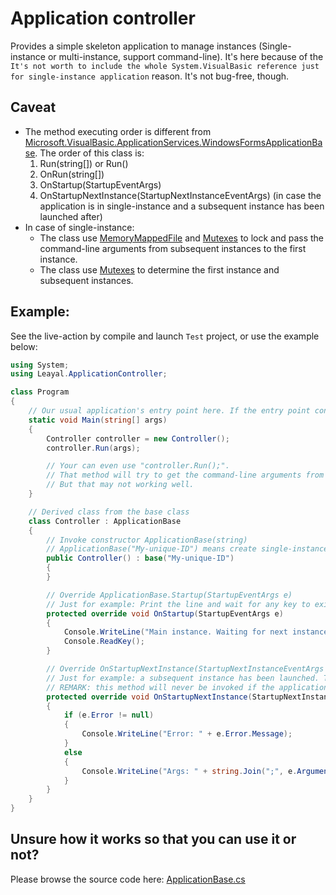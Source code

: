 # Application controller
Provides a simple skeleton application to manage instances (Single-instance or multi-instance, support command-line).
It's here because of the `It's not worth to include the whole System.VisualBasic reference just for single-instance application` reason.
It's not bug-free, though.

## Caveat
* The method executing order is different from [Microsoft.VisualBasic.ApplicationServices.WindowsFormsApplicationBase](https://docs.microsoft.com/en-us/dotnet/api/microsoft.visualbasic.applicationservices.windowsformsapplicationbase?view=netframework-4.0). The order of this class is:
  1. Run(string[]) or Run()
  2. OnRun(string[])
  3. OnStartup(StartupEventArgs)
  4. OnStartupNextInstance(StartupNextInstanceEventArgs) (in case the application is in single-instance and a subsequent instance has been launched after)
* In case of single-instance:
  * The class use [MemoryMappedFile](https://docs.microsoft.com/en-us/dotnet/api/system.io.memorymappedfiles.memorymappedfile?view=netframework-4.0) and [Mutexes](https://docs.microsoft.com/en-us/dotnet/standard/threading/mutexes) to lock and pass the command-line arguments from subsequent instances to the first instance.
  * The class use [Mutexes](https://docs.microsoft.com/en-us/dotnet/standard/threading/mutexes) to determine the first instance and subsequent instances.

## Example:
See the live-action by compile and launch `Test` project, or use the example below:
```csharp
using System;
using Leayal.ApplicationController;

class Program
{
    // Our usual application's entry point here. If the entry point configuration is not changed.
    static void Main(string[] args)
    {
        Controller controller = new Controller();
        controller.Run(args);

        // Your can even use "controller.Run();".
        // That method will try to get the command-line arguments from System.Environment.GetCommandLineArgs().
        // But that may not working well.
    }

    // Derived class from the base class
    class Controller : ApplicationBase
    {
        // Invoke constructor ApplicationBase(string)
        // ApplicationBase("My-unique-ID") means create single-instance application model with the given instance ID string, which is "My-unique-ID".
        public Controller() : base("My-unique-ID")
        {                
        }

        // Override ApplicationBase.Startup(StartupEventArgs e)
        // Just for example: Print the line and wait for any key to exit
        protected override void OnStartup(StartupEventArgs e)
        {
            Console.WriteLine("Main instance. Waiting for next instance args.");
            Console.ReadKey();
        }

        // Override OnStartupNextInstance(StartupNextInstanceEventArgs e)
        // Just for example: a subsequent instance has been launched. This method will be invoked with the command-line argument(s) of that subsequent instance.
        // REMARK: this method will never be invoked if the application is not in single-instance model.
        protected override void OnStartupNextInstance(StartupNextInstanceEventArgs e)
        {
            if (e.Error != null)
            {
                Console.WriteLine("Error: " + e.Error.Message);                
            }
            else
            {
                Console.WriteLine("Args: " + string.Join(";", e.Arguments));
            }
        }
    }
}
```

## Unsure how it works so that you can use it or not?
Please browse the source code here: [ApplicationBase.cs](\Src\ApplicationBase.cs)